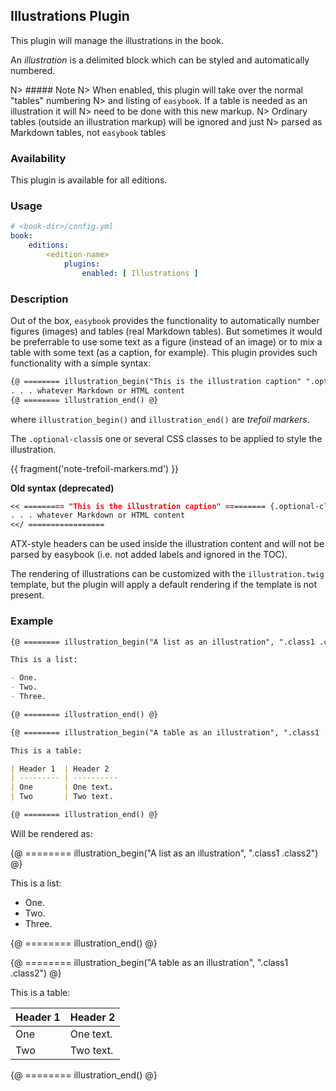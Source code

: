 ## Illustrations Plugin

This plugin will manage the illustrations in the book.

An _illustration_ is a delimited block which can be styled and automatically numbered. 

N> ##### Note 
N> When enabled, this plugin will take over the normal "tables" numbering
N> and listing of `easybook`. If a table is needed as an illustration it will
N> need to be done with this new markup.
N> Ordinary tables (outside an illustration markup) will be ignored and just
N> parsed as Markdown tables, not `easybook` tables

### Availability

This plugin is available for all editions.

### Usage

~~~.yaml
# <book-dir>/config.yml 
book:
    editions:
        <edition-name>
            plugins:
                enabled: [ Illustrations ]
~~~

### Description

Out of the box, `easybook` provides the functionality to automatically number 
figures (images) and tables (real Markdown tables). But sometimes it would be
preferrable to use some text as a figure (instead of an image) or to mix a 
table with some text (as a caption, for example). This plugin provides such 
functionality with a simple syntax:

~~~.markdown
{@ ======== illustration_begin("This is the illustration caption" ".optional-class") @}
. . . whatever Markdown or HTML content
{@ ======== illustration_end() @}
~~~

where `illustration_begin()` and `illustration_end()` are *trefoil markers*.

The `.optional-class`is one or several CSS classes to be applied to style the illustration.

{{ fragment('note-trefoil-markers.md') }}

**Old syntax (deprecated)**

~~~.markdown
<< ========= "This is the illustration caption" ========= {.optional-class}
. . . whatever Markdown or HTML content
<</ =================
~~~


ATX-style headers can be used inside the illustration content and
will not be parsed by easybook (i.e. not added labels and ignored in the TOC).

The rendering of illustrations can be customized with the `illustration.twig` template, 
but the plugin will apply a default rendering if the template is not present.

### Example

~~~.markdown
{@ ======== illustration_begin("A list as an illustration", ".class1 .class2") @}

This is a list:

- One.
- Two.
- Three.

{@ ======== illustration_end() @}

{@ ======== illustration_begin("A table as an illustration", ".class1 .class2") @}

This is a table:

| Header 1  | Header 2  
| --------- | ----------
| One       | One text.
| Two       | Two text.

{@ ======== illustration_end() @}
~~~

Will be rendered as:

{@ ======== illustration_begin("A list as an illustration", ".class1 .class2") @}

This is a list:

- One.
- Two.
- Three.

{@ ======== illustration_end() @}

{@ ======== illustration_begin("A table as an illustration", ".class1 .class2") @}

This is a table:

| Header 1  | Header 2  
| --------- | ----------
| One       | One text.
| Two       | Two text.

{@ ======== illustration_end() @}

